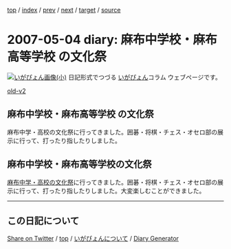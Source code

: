 [top](../index.html) 
 / [index](index.html) 
 / [prev](https://igapyon.github.io/diary/2007/ig070429.html) 
 / [next](https://igapyon.github.io/diary/2007/ig070506.html) 
 / [target](https://igapyon.github.io/diary/2007/ig070504.html) 
 / [source](https://github.com/igapyon/diary/blob/gh-pages/2007/ig070504.html.src.md) 

2007-05-04 diary: 麻布中学校・麻布高等学校 の文化祭
=====================================================================================================
[![いがぴょん画像(小)](https://igapyon.github.io/diary/images/iga200306s.jpg "いがぴょん")](https://igapyon.github.io/diary/memo/memoigapyon.html) 日記形式でつづる [いがぴょん](https://igapyon.github.io/diary/memo/memoigapyon.html)コラム ウェブページです。

[old-v2](ig070504-orig.html)

## 麻布中学校・麻布高等学校 の文化祭

麻布中学・高校の文化祭に行ってきました。囲碁・将棋・チェス・オセロ部の展示に行って、打ったり指したりしました。


## 麻布中学校・麻布高等学校の文化祭

[麻布中学・高校の文化祭](http://www.azabu-jh.ed.jp/bunkasai/bunkasai.htm)に行ってきました。囲碁・将棋・チェス・オセロ部の展示に行って、打ったり指したりしました。大変楽しむことができました。

----------------------------------------------------------------------------------------------------

## この日記について

[Share on Twitter](https://twitter.com/intent/tweet?hashtags=igapyon%2Cdiary%2C%E3%81%84%E3%81%8C%E3%81%B4%E3%82%87%E3%82%93&text=%E9%BA%BB%E5%B8%83%E4%B8%AD%E5%AD%A6%E6%A0%A1%E3%83%BB%E9%BA%BB%E5%B8%83%E9%AB%98%E7%AD%89%E5%AD%A6%E6%A0%A1+%E3%81%AE%E6%96%87%E5%8C%96%E7%A5%AD&url=https%3A%2F%2Figapyon.github.io%2Fdiary%2F2007%2Fig070504.html) / [top](../index.html) / [いがぴょんについて](https://igapyon.github.io/diary/memo/memoigapyon.html) / [Diary Generator](https://github.com/igapyon/igapyonv3)

